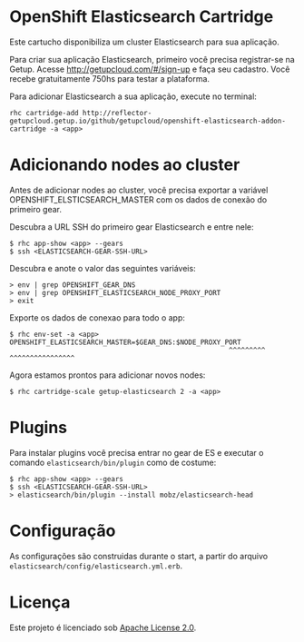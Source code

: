OpenShift Elasticsearch Cartridge
=================================
Este cartucho disponibiliza um cluster Elasticsearch para sua aplicação.

Para criar sua aplicação Elasticsearch, primeiro você precisa registrar-se na Getup.
Acesse http://getupcloud.com/#/sign-up e faça seu cadastro.
Você recebe gratuitamente 750hs para testar a plataforma.

Para adicionar Elasticsearch a sua aplicação, execute no terminal:

    rhc cartridge-add http://reflector-getupcloud.getup.io/github/getupcloud/openshift-elasticsearch-addon-cartridge -a <app>

Adicionando nodes ao cluster
============================
Antes de adicionar nodes ao cluster, você precisa exportar a variável OPENSHIFT_ELSTICSEARCH_MASTER com os dados de conexão do primeiro gear.

Descubra a URL SSH do primeiro gear Elasticsearch e entre nele:

    $ rhc app-show <app> --gears
    $ ssh <ELASTICSEARCH-GEAR-SSH-URL>

Descubra e anote o valor das seguintes variáveis:

    > env | grep OPENSHIFT_GEAR_DNS
    > env | grep OPENSHIFT_ELASTICSEARCH_NODE_PROXY_PORT
    > exit

Exporte os dados de conexao para todo o app:

    $ rhc env-set -a <app> OPENSHIFT_ELASTICSEARCH_MASTER=$GEAR_DNS:$NODE_PROXY_PORT
                                                          ^^^^^^^^^ ^^^^^^^^^^^^^^^^

Agora estamos prontos para adicionar novos nodes:

    $ rhc cartridge-scale getup-elasticsearch 2 -a <app>

Plugins
=======
Para instalar plugins você precisa entrar no gear de ES e executar o comando `elasticsearch/bin/plugin` como de costume:

    $ rhc app-show <app> --gears
    $ ssh <ELASTICSEARCH-GEAR-SSH-URL>
    > elasticsearch/bin/plugin --install mobz/elasticsearch-head

Configuração
============
As configurações são construidas durante o start, a partir do arquivo `elasticsearch/config/elasticsearch.yml.erb`.

Licença
=======
Este projeto é licenciado sob [Apache License 2.0](http://www.apache.org/licenses/LICENSE-2.0.html).
